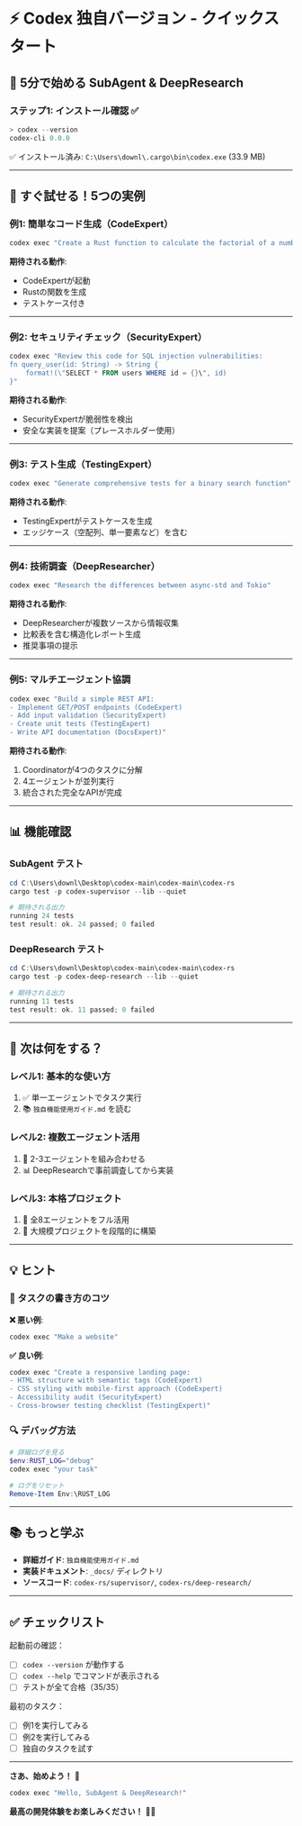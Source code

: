 # ⚡ Codex 独自バージョン - クイックスタート

## 🎯 5分で始める SubAgent & DeepResearch

### ステップ1: インストール確認 ✅

```powershell
> codex --version
codex-cli 0.0.0
```

✅ インストール済み: `C:\Users\downl\.cargo\bin\codex.exe` (33.9 MB)

---

## 🚀 すぐ試せる！5つの実例

### 例1: 簡単なコード生成（CodeExpert）

```powershell
codex exec "Create a Rust function to calculate the factorial of a number"
```

**期待される動作**:
- CodeExpertが起動
- Rustの関数を生成
- テストケース付き

---

### 例2: セキュリティチェック（SecurityExpert）

```powershell
codex exec "Review this code for SQL injection vulnerabilities:
fn query_user(id: String) -> String {
    format!(\"SELECT * FROM users WHERE id = {}\", id)
}"
```

**期待される動作**:
- SecurityExpertが脆弱性を検出
- 安全な実装を提案（プレースホルダー使用）

---

### 例3: テスト生成（TestingExpert）

```powershell
codex exec "Generate comprehensive tests for a binary search function"
```

**期待される動作**:
- TestingExpertがテストケースを生成
- エッジケース（空配列、単一要素など）を含む

---

### 例4: 技術調査（DeepResearcher）

```powershell
codex exec "Research the differences between async-std and Tokio"
```

**期待される動作**:
- DeepResearcherが複数ソースから情報収集
- 比較表を含む構造化レポート生成
- 推奨事項の提示

---

### 例5: マルチエージェント協調

```powershell
codex exec "Build a simple REST API:
- Implement GET/POST endpoints (CodeExpert)
- Add input validation (SecurityExpert)  
- Create unit tests (TestingExpert)
- Write API documentation (DocsExpert)"
```

**期待される動作**:
1. Coordinatorが4つのタスクに分解
2. 4エージェントが並列実行
3. 統合された完全なAPIが完成

---

## 📊 機能確認

### SubAgent テスト
```powershell
cd C:\Users\downl\Desktop\codex-main\codex-main\codex-rs
cargo test -p codex-supervisor --lib --quiet

# 期待される出力
running 24 tests
test result: ok. 24 passed; 0 failed
```

### DeepResearch テスト
```powershell
cd C:\Users\downl\Desktop\codex-main\codex-main\codex-rs
cargo test -p codex-deep-research --lib --quiet

# 期待される出力
running 11 tests
test result: ok. 11 passed; 0 failed
```

---

## 🎯 次は何をする？

### レベル1: 基本的な使い方
1. ✅ 単一エージェントでタスク実行
2. 📚 `独自機能使用ガイド.md` を読む

### レベル2: 複数エージェント活用
1. 🤖 2-3エージェントを組み合わせる
2. 📊 DeepResearchで事前調査してから実装

### レベル3: 本格プロジェクト
1. 🚀 全8エージェントをフル活用
2. 💪 大規模プロジェクトを段階的に構築

---

## 💡 ヒント

### 🎯 タスクの書き方のコツ

**❌ 悪い例**:
```powershell
codex exec "Make a website"
```

**✅ 良い例**:
```powershell
codex exec "Create a responsive landing page:
- HTML structure with semantic tags (CodeExpert)
- CSS styling with mobile-first approach (CodeExpert)  
- Accessibility audit (SecurityExpert)
- Cross-browser testing checklist (TestingExpert)"
```

### 🔍 デバッグ方法

```powershell
# 詳細ログを見る
$env:RUST_LOG="debug"
codex exec "your task"

# ログをリセット
Remove-Item Env:\RUST_LOG
```

---

## 📚 もっと学ぶ

- **詳細ガイド**: `独自機能使用ガイド.md`
- **実装ドキュメント**: `_docs/` ディレクトリ
- **ソースコード**: `codex-rs/supervisor/`, `codex-rs/deep-research/`

---

## ✅ チェックリスト

起動前の確認：
- [ ] `codex --version` が動作する
- [ ] `codex --help` でコマンドが表示される
- [ ] テストが全て合格（35/35）

最初のタスク：
- [ ] 例1を実行してみる
- [ ] 例2を実行してみる
- [ ] 独自のタスクを試す

---

**さあ、始めよう！** 🚀

```powershell
codex exec "Hello, SubAgent & DeepResearch!"
```

**最高の開発体験をお楽しみください！** 🎉✨

